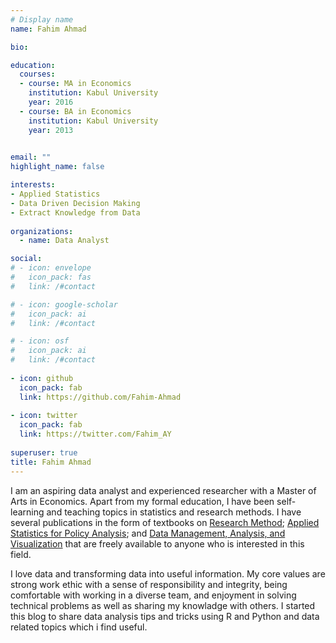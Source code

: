 ```yaml
---
# Display name
name: Fahim Ahmad

bio:

education:
  courses:
  - course: MA in Economics
    institution: Kabul University
    year: 2016
  - course: BA in Economics
    institution: Kabul University
    year: 2013

    
email: ""
highlight_name: false

interests:
- Applied Statistics
- Data Driven Decision Making
- Extract Knowledge from Data
    
organizations:
  - name: Data Analyst

social:
# - icon: envelope
#   icon_pack: fas
#   link: /#contact

# - icon: google-scholar
#   icon_pack: ai
#   link: /#contact

# - icon: osf
#   icon_pack: ai
#   link: /#contact
  
- icon: github
  icon_pack: fab
  link: https://github.com/Fahim-Ahmad
  
- icon: twitter
  icon_pack: fab
  link: https://twitter.com/Fahim_AY  
  
superuser: true
title: Fahim Ahmad
---
```


I am an aspiring data analyst and experienced researcher with a Master of Arts in Economics. Apart from my formal education, I have been self-learning and teaching topics in statistics and research methods. I have several publications in the form of textbooks on <span style="text-decoration:underline">Research Method</span>; <span style="text-decoration:underline">Applied Statistics for Policy Analysis</span>; and <span style="text-decoration:underline">Data Management, Analysis, and Visualization</span> that are freely available to anyone who is interested in this field.

I love data and transforming data into useful information. My core values are strong work ethic with a sense of responsibility and integrity, being comfortable with working in a diverse team, and enjoyment in solving technical problems as well as sharing my knowladge with others. I started this blog to share data analysis tips and tricks using R and Python and data related topics which i find useful.

